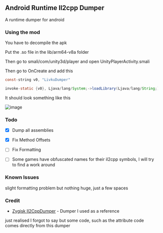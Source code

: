## Android Runtime Il2cpp Dumper

A runtime dumper for android

### Using the mod
You have to decompile the apk

Put the .so file in the lib/arm64-v8a folder

Then go to smali/com/unity3d/player and open UnityPlayerActivity.smali

Then go to OnCreate and add this

```java
const-string v0, "LivkuDumper"

invoke-static {v0}, Ljava/lang/System;->loadLibrary(Ljava/lang/String;)V
```
It should look something like this

![image](https://github.com/user-attachments/assets/6c57ee92-b97d-4e31-921a-ac5fa135fe60)


### Todo

- [x] Dump all assemblies
- [x] Fix Method Offsets
- [ ] Fix Formatting
- [ ] Some games have obfuscated names for their il2cpp symbols, I will try to find a work around


### Known Issues
slight formatting problem but nothing huge, just a few spaces

### Credit

- [Zygisk Il2CppDumper](https://github.com/Perfare/Zygisk-Il2CppDumper) - Dumper I used as a reference

just realised I forgot to say but some code, such as the attribute code comes directly from this dumper

